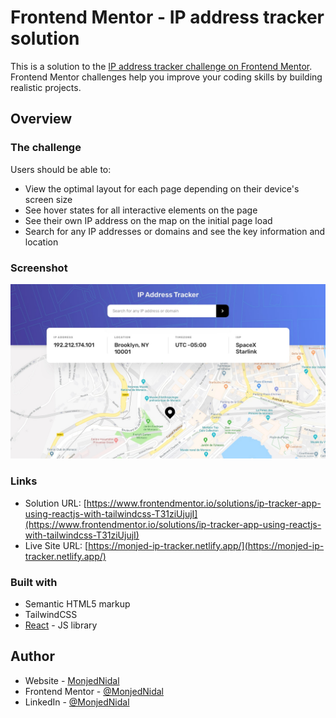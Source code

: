# Frontend Mentor - IP address tracker solution

This is a solution to the [IP address tracker challenge on Frontend Mentor](https://www.frontendmentor.io/challenges/ip-address-tracker-I8-0yYAH0). Frontend Mentor challenges help you improve your coding skills by building realistic projects.

## Overview

### The challenge

Users should be able to:

- View the optimal layout for each page depending on their device's screen size
- See hover states for all interactive elements on the page
- See their own IP address on the map on the initial page load
- Search for any IP addresses or domains and see the key information and location

### Screenshot

![](./design/desktop-design.jpg)

### Links

- Solution URL: [https://www.frontendmentor.io/solutions/ip-tracker-app-using-reactjs-with-tailwindcss-T31ziUjujI](https://www.frontendmentor.io/solutions/ip-tracker-app-using-reactjs-with-tailwindcss-T31ziUjujI)
- Live Site URL: [https://monjed-ip-tracker.netlify.app/](https://monjed-ip-tracker.netlify.app/)

### Built with

- Semantic HTML5 markup
- TailwindCSS
- [React](https://reactjs.org/) - JS library

## Author

- Website - [MonjedNidal](https://monjednidal.netlify.app)
- Frontend Mentor - [@MonjedNidal](https://www.frontendmentor.io/profile/MonjedNidal)
- LinkedIn - [@MonjedNidal](https://www.linkedin.com/in/monjednidal/)
